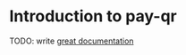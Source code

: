 # Introduction to pay-qr

TODO: write [great documentation](http://jacobian.org/writing/great-documentation/what-to-write/)
